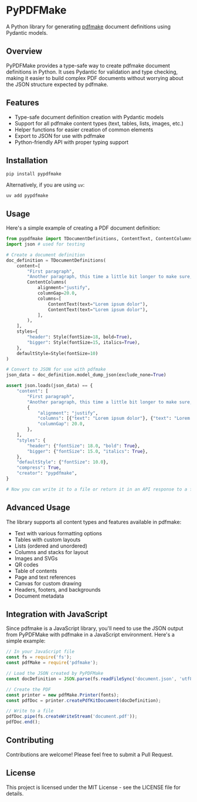 # PyPDFMake

A Python library for generating [pdfmake](http://pdfmake.org/) document definitions using Pydantic models.

## Overview

PyPDFMake provides a type-safe way to create pdfmake document definitions in Python. It uses Pydantic for validation and type checking, making it easier to build complex PDF documents without worrying about the JSON structure expected by pdfmake.

## Features

-   Type-safe document definition creation with Pydantic models
-   Support for all pdfmake content types (text, tables, lists, images, etc.)
-   Helper functions for easier creation of common elements
-   Export to JSON for use with pdfmake
-   Python-friendly API with proper typing support

## Installation

```
pip install pypdfmake
```

Alternatively, if you are using `uv`:

```
uv add pypdfmake
```

## Usage

Here's a simple example of creating a PDF document definition:

```python
from pypdfmake import TDocumentDefinitions, ContentText, ContentColumns, Style
import json # used for testing

# Create a document definition
doc_definition = TDocumentDefinitions(
    content=[
        "First paragraph",
        "Another paragraph, this time a little bit longer to make sure, this line will be divided into at least two lines",
        ContentColumns(
            alignment="justify",
            columnGap=20.0,
            columns=[
                ContentText(text="Lorem ipsum dolor"),
                ContentText(text="Lorem ipsum dolor"),
            ],
        ),
    ],
    styles={
        "header": Style(fontSize=18, bold=True),
        "bigger": Style(fontSize=15, italics=True),
    },
    defaultStyle=Style(fontSize=10)
)

# Convert to JSON for use with pdfmake
json_data = doc_definition.model_dump_json(exclude_none=True)

assert json.loads(json_data) == {
    "content": [
        "First paragraph",
        "Another paragraph, this time a little bit longer to make sure, this line will be divided into at least two lines",
        {
            "alignment": "justify",
            "columns": [{"text": "Lorem ipsum dolor"}, {"text": "Lorem ipsum dolor"}],
            "columnGap": 20.0,
        },
    ],
    "styles": {
        "header": {"fontSize": 18.0, "bold": True},
        "bigger": {"fontSize": 15.0, "italics": True},
    },
    "defaultStyle": {"fontSize": 10.0},
    "compress": True,
    "creator": "pypdfmake",
}

# Now you can write it to a file or return it in an API response to a front-end

```

## Advanced Usage

The library supports all content types and features available in pdfmake:

-   Text with various formatting options
-   Tables with custom layouts
-   Lists (ordered and unordered)
-   Columns and stacks for layout
-   Images and SVGs
-   QR codes
-   Table of contents
-   Page and text references
-   Canvas for custom drawing
-   Headers, footers, and backgrounds
-   Document metadata

## Integration with JavaScript

Since pdfmake is a JavaScript library, you'll need to use the JSON output from PyPDFMake with pdfmake in a JavaScript environment. Here's a simple example:

```javascript
// In your JavaScript file
const fs = require('fs');
const pdfMake = require('pdfmake');

// Load the JSON created by PyPDFMake
const docDefinition = JSON.parse(fs.readFileSync('document.json', 'utf8'));

// Create the PDF
const printer = new pdfMake.Printer(fonts);
const pdfDoc = printer.createPdfKitDocument(docDefinition);

// Write to a file
pdfDoc.pipe(fs.createWriteStream('document.pdf'));
pdfDoc.end();
```

## Contributing

Contributions are welcome! Please feel free to submit a Pull Request.

## License

This project is licensed under the MIT License - see the LICENSE file for details.
